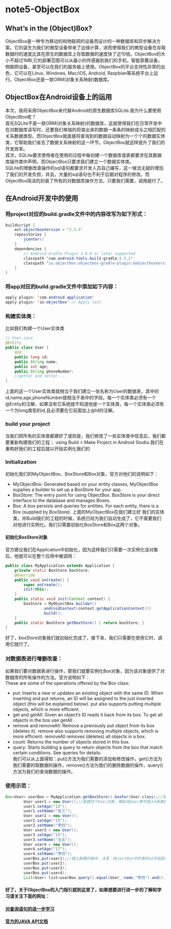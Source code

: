 # note5-ObjectBox
## What’s in the (Object)Box?
ObjectBox是一种专为移动的和物联网的设备而设计的一种数据库和异步解决方案。它的诞生为我们的微型设备带来了边缘计算，进而使得我们的微型设备在存取数据时的速度比其在原生的数据库上存取数据的速度快了近10倍。ObjectBox的大小不超过1MB,它的部署范围可以从最小的传感器到我们的手机，智能穿戴设备，物联网设备，甚至可以在我们的服务器上使用。ObjectBox的平台支持性非常的出色，它可以在Linux, Windows, Mac/iOS, Android, Raspbian等系统平台上运行。ObjectBox还是一款ORM(对象关系映射)数据库。
## ObjectBox在Android设备上的运用
 本次，我将采用ObjectBox来代替Android的原生数据库SQLite.我为什么要使用ObjectBox呢？<br>首先SQLite不是一款ORM(对象关系映射)的数据库，这就使得我们在日常开发中在对数据库读写时，还要我们单独的将查出来的数据一条条的映射成与之相匹配的关系数据类型。而ObjectBox就直接将查询到的数据自动映射为一个个的数据实体类，它帮助我们省去了数据关系映射的这一环节。ObjectBox就这样提升了我们的开发效率。<br>  其次，SQLite要求使用者在使用的过程中每创建一个数据库或表都要求在其数据库操作类中声明，而ObjectBox只要求我们建立一个数据实体类。<br> SQLite的增删改查操作的sql语句都要求开发人员自己编写，这一做法无疑的增加了我们的开发负担，并且，大量的sql语句也不利于后期对程序的修改。而ObjectBox简洁的封装了所有的对数据库操作方法，只要我们需要，调用就行了。
## 在Android开发中的使用
### 将project对应的build.gradle文件中的内容改写为如下形式：
```java
buildscript {
    ext.objectboxVersion = '2.3.4'
    repositories {
        jcenter()
    }
    dependencies {
        // Android Gradle Plugin 3.0.0 or later supported
        classpath 'com.android.tools.build:gradle:3.3.2'
        classpath "io.objectbox:objectbox-gradle-plugin:$objectboxVersion"
    }
}
```
### 将app对应的build.gradle文件中添加如下内容：
```java
apply plugin: 'com.android.application'
apply plugin: 'io.objectbox' // Apply last.
```
### 构建实体类：
比如我们构建一个User实体类<br>
```java
// User.java
@Entity
public class User {
    @Id 
    public long id;
    public String name;
    public int age;
    public String phoneNumber;
    //getter and setter....
}
```

上面的这一个User实体类就相当于我们建立一张名称为User的数据表，其中的id,name,age,phoneNumber就相当于表中的字段。每一个实体类必须有一个@Entity的注解，如果没有它系统就不知道他是一个实体类，每一个实体类必须有一个为long类型的id,且必须要在它前面加上@Id的注解。
### build your project 
当我们把所有的实体类都建好了或则是，我们修改了一些实体类中信息后，我们都要重新构建我们的工程； using Build > Make Project in Android Studio.我们在重构好我们的工程后就以开始实例化我们的
### Initialization
初始化我们的MyObjectBox、BoxStore和Box对象，官方对他们的说明如下：<br>
* MyObjectBox: Generated based on your entity classes, MyObjectBox supplies a builder to set up a BoxStore for your app.
* BoxStore: The entry point for using ObjectBox. BoxStore is your direct interface to the database and manages Boxes.
* Box: A box persists and queries for entities. For each entity, there is a Box (supplied by BoxStore).
上面的MyObjectBox在我们建立好 我们的实体类，并Build我们的工程的时候，系统已经为我们自动生成了，它不需要我们对他进行实例化。我们只需要初始化BoxStore和Box这两个对象。
#### 初始化BoxStore对象
官方建议我们在Application中初始化，因为这样我们只需要一次实例化该对象后，他就可以在整个应用中被调用：<br>
```java
public class MyApplication extends Application {
    private static BoxStore boxStore;
    @Override
    public void onCreate() {
        super.onCreate();
        init(this);
    }
    public static void init(Context context) {
        boxStore = MyObjectBox.builder()
                .androidContext(context.getApplicationContext())
                .build();
    }
    public static BoxStore getBoxStore() { return boxStore; }
}
```
好了，boxStore对象我们就初始化完成了，接下来，我们只需要在使用它时，调用它就行了。
### 对数据表进行增删改查：
如果我们要对数据表进行操作，那我们就要实例化Box对象，因为该对象提供了对数据库的所有操作的方法。官方说明如下：<br>
These are some of the operations offered by the Box class:<br>
* put: Inserts a new or updates an existing object with the same ID. When inserting and put returns, an ID will be assigned to the just  inserted object (this will be explained below). put also supports putting multiple objects, which is more efficient.
* get and getAll: Given an object’s ID reads it back from its box. To get all objects in the box use getAll .
* remove and removeAll: Remove a previously put object from its box (deletes it). remove also supports removing multiple objects, which is more efficient. removeAll  removes (deletes) all objects in a box.
* count: Returns the number of objects stored in this box.
* query: Starts building a query to return objects from the box that match certain conditions. See queries for details.<br>
我们可以从上面得知：put()方法为我们需要的添加和修改操作，get()方法为我们需要的取数据的操作，remove()方法为我们的删除数据的操作，query()方法为我们的查询数据的操作。
### 使用示范：
```java
Box<User> userBox = MyApplication.getBoxStore().boxFor(User.class);//实例化Box对象，Box对象操作的表为我们上面声明的User实体类，即User表
        User user1 = new User();//新建四个User对象，模拟向User表中插入4条数据
        user1.setAge("13");
        user1.setName("张三");
        User user2 = new User();
        user2.setAge("15");
        user2.setName("李四");
        User user3 = new User();
        user3.setAge("15");
        user3.setName("王五");
        User user4 = new User();
        user4.setAge("17");
        user4.setName("李四");
        userBox.put(user1);//插入数据的操作，注意：ObjectBox中的表的id字段是他自己生成的，若我们没有特殊要求。
        userBox.put(user2);
        userBox.put(user3);
        userBox.put(user4);
        List<User> list=userBox.query().equal(User_.name,"李四").and().equal(User_.age,"17").build().find();//查询姓名为‘张三’且年龄是‘17’岁的用户信息。
```
#### 好了，关于ObjectBox的入门指引就到这里了，如果想要进行进一步的了解和学习请关注下面的网址：
#### [对查询语句的进一步学习](https://docs.objectbox.io/queries)
#### [官方的JAVA API文档](https://objectbox.io/files/objectbox-java/current/overview-summary.html)


